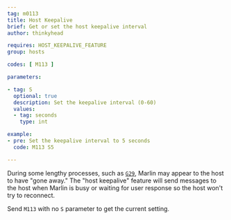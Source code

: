 ```yaml
---
tag: m0113
title: Host Keepalive
brief: Get or set the host keepalive interval
author: thinkyhead

requires: HOST_KEEPALIVE_FEATURE
group: hosts

codes: [ M113 ]

parameters:

- tag: S
  optional: true
  description: Set the keepalive interval (0-60)
  values:
  - tag: seconds
    type: int

example:
- pre: Set the keepalive interval to 5 seconds
  code: M113 S5

---
```


During some lengthy processes, such as [`G29`](/docs/gcode/G029.html), Marlin may appear to the host to have "gone away." The "host keepalive" feature will send messages to the host when Marlin is busy or waiting for user response so the host won't try to reconnect.

Send `M113` with no `S` parameter to get the current setting.
